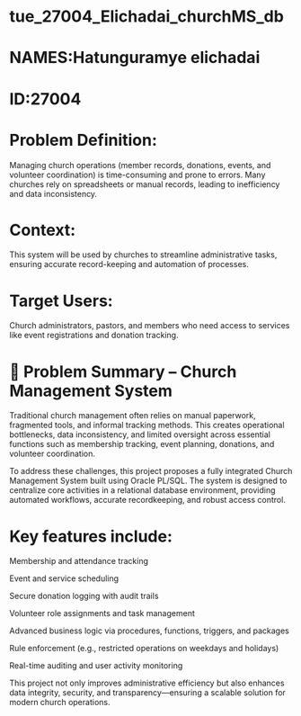 # tue_27004_Elichadai_churchMS_db
# NAMES:Hatunguramye elichadai
# ID:27004

# Problem Definition:
Managing church operations (member records, donations, events, and volunteer coordination) is time-consuming and prone to errors.
Many churches rely on spreadsheets or manual records, leading to inefficiency and data inconsistency.
# Context:
This system will be used by churches to streamline administrative tasks, ensuring accurate record-keeping and automation of processes.
# Target Users:
Church administrators, pastors, and members who need access to services like event registrations and donation tracking.
# 📌 Problem Summary – Church Management System
Traditional church management often relies on manual paperwork, fragmented tools, and informal tracking methods. This creates operational bottlenecks, data inconsistency, and limited oversight across essential functions such as membership tracking, event planning, donations, and volunteer coordination.

To address these challenges, this project proposes a fully integrated Church Management System built using Oracle PL/SQL. The system is designed to centralize core activities in a relational database environment, providing automated workflows, accurate recordkeeping, and robust access control.

# Key features include:

Membership and attendance tracking

Event and service scheduling

Secure donation logging with audit trails

Volunteer role assignments and task management

Advanced business logic via procedures, functions, triggers, and packages

Rule enforcement (e.g., restricted operations on weekdays and holidays)

Real-time auditing and user activity monitoring

This project not only improves administrative efficiency but also enhances data integrity, security, and transparency—ensuring a scalable solution for modern church operations.



